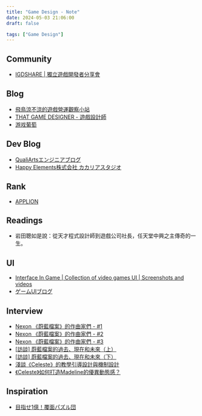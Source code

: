 ```yaml
---
title: "Game Design - Note"
date: 2024-05-03 21:06:00
draft: false

tags: ["Game Design"]
---
```


## Community
- [IGDSHARE | 獨立遊戲開發者分享會](https://igdshare.org/)

## Blog
- [飛鳥涼不涼的遊戲營運觀察小站](https://www.facebook.com/Gameisabouthuman/posts/pfbid07R5QjgdiVVjDqgxMkfoi5ad9HaWRuYfC36HARdJLZsWESgkDdn1rZw4ckaaJCofCl?locale=zh_TW)
- [THAT GAME DESIGNER - 遊戲設計師](https://medium.com/that-game-designer)
- [游戏葡萄](https://youxiputao.com/)

## Dev Blog
- [QualiArtsエンジニアブログ](https://technote.qualiarts.jp/)
- [Happy Elements株式会社 カカリアスタジオ](https://note.com/happyelements)

## Rank
- [APPLION](https://applion.jp/)

## Readings
- 岩田聰如是說：從天才程式設計師到遊戲公司社長，任天堂中興之主傳奇的一生。

## UI
- [Interface In Game | Collection of video games UI | Screenshots and videos](https://interfaceingame.com/)
- [ゲームUIブログ](https://gameui.matme.info/blog/)

## Interview
- [Nexon 《蔚藍檔案》的作曲家們 - #1](https://www.ptt.cc/bbs/C_Chat/M.1681826494.A.706.html)
- [Nexon 《蔚藍檔案》的作曲家們 - #2](https://www.ptt.cc/bbs/C_Chat/M.1682527673.A.27E.html)
- [Nexon 《蔚藍檔案》的作曲家們 - #3](https://www.ptt.cc/bbs/C_Chat/M.1684033470.A.1BA.html)
- [[訪談] 蔚藍檔案的過去、現在和未來（上）](https://www.ptt.cc/bbs/C_Chat/M.1677771843.A.768.html)
- [[訪談] 蔚藍檔案的過去、現在和未來（下）](https://www.ptt.cc/bbs/C_Chat/M.1677847355.A.879.html)
- [淺談《Celeste》的教學引導設計與機制設計](https://delightcollab.com/instructional-design-on-celeste/)
- [《Celeste》如何打造Madeline的優異動態感？](https://delightcollab.com/role-dynamic-on-celeste/)

## Inspiration
- [目指せ1億！覆面パズル団](https://outlaw-kivotos.bluearchive.jp/)


<!-- ## Other
- [ティンクルスターナイツ　種族交流会地獄級なんですが](https://www.youtube.com/watch?v=HnOESB2JbvI) 
- [坦輸療（坦克，輸出，治療師）的小冒險](https://apps.apple.com/mo/app/%E5%9D%A6%E8%BC%B8%E7%99%82-%E5%9D%A6%E5%85%8B-%E8%BC%B8%E5%87%BA-%E6%B2%BB%E7%99%82%E5%B8%AB-%E7%9A%84%E5%B0%8F%E5%86%92%E9%9A%AA/id1563681465)
- 
- -->